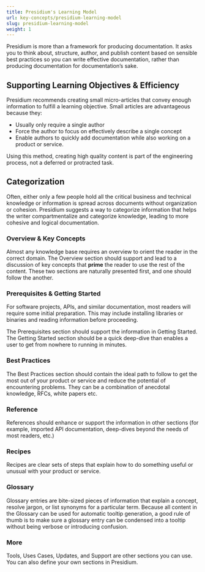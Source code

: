 ```yaml
---
title: Presidium's Learning Model
url: key-concepts/presidium-learning-model
slug: presidium-learning-model
weight: 1
---
```


Presidium is more than a framework for producing documentation. It asks you to think about, structure, author, and
publish content based on sensible best practices so you can write effective documentation, rather than producing 
documentation for documentation’s sake.

## Supporting Learning Objectives & Efficiency

Presidium recommends creating small micro-articles that convey enough information to fulfill a learning objective. 
Small articles are advantageous because they:

- Usually only require a single author
- Force the author to focus on effectively describe a single concept
- Enable authors to quickly add documentation while also working on a product or service.

Using this method, creating high quality content is part of the engineering process, not a deferred or protracted task.

## Categorization

Often, either only a few people hold all the critical business and technical knowledge or information is spread across 
documents without organization or cohesion. Presidium suggests a way to categorize information that helps the writer 
compartmentalize and categorize knowledge, leading to more cohesive and logical documentation.

### Overview & Key Concepts

Almost any knowledge base requires an overview to orient the reader in the correct domain. The Overview section should 
support and lead to a discussion of key concepts that **prime** the reader to use the rest of the content. 
These two sections are naturally presented first, and one should follow the another.

### Prerequisites & Getting Started

For software projects, APIs, and similar documentation, most readers will require some initial preparation. 
This may include installing libraries or binaries and reading information before proceeding.

The Prerequisites section should support the information in Getting Started. The Getting Started section should be a 
quick deep-dive than enables a user to get from nowhere to running in minutes.

### Best Practices

The Best Practices section should contain the ideal path to follow to get the most out of your product or service and 
reduce the potential of encountering problems. They can be a combination of anecdotal knowledge, RFCs, white papers etc.

### Reference

References should enhance or support the information in other sections (for example, imported API documentation, 
deep-dives beyond the needs of most readers, etc.)

### Recipes

Recipes are clear sets of steps that explain how to do something useful or unusual with your product or service.

### Glossary

Glossary entries are bite-sized pieces of information that explain a concept, resolve jargon, or list synonyms for a 
particular term. Because all content in the Glossary can be used for automatic tooltip generation, a good rule of thumb 
is to make sure a glossary entry can be condensed into a tooltip without being verbose or introducing confusion.

### More

Tools, Uses Cases, Updates, and Support are other sections you can use. You can also define your own sections in Presidium.
